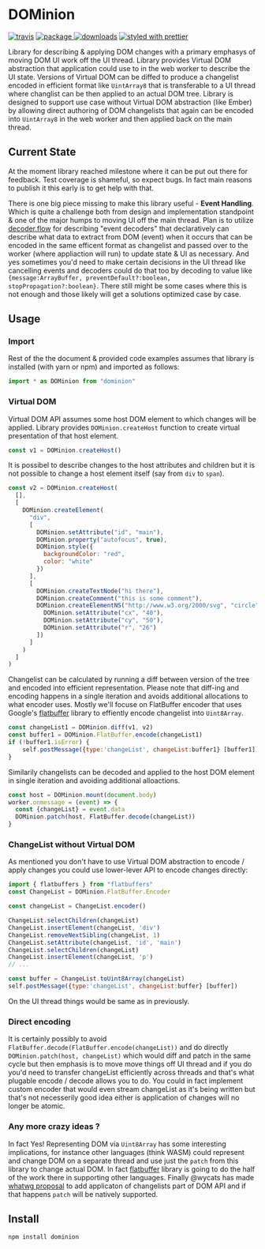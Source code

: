 # DOMinion
[![travis][travis.icon]][travis.url]
[![package][version.icon] ![downloads][downloads.icon]][package.url]
[![styled with prettier][prettier.icon]][prettier.url]


Library for describing & applying DOM changes with a primary emphasys of moving DOM UI work off the UI thread. Library provides Virtual DOM abstraction that application could use to in the web worker to describe the UI state. Versions of Virtual DOM can be diffed to produce a changelist encoded in  efficient format like `UintArray8` that is transferable to a UI thread where changlist can be then applied to an actual DOM tree. Library is designed to support use case without Virtual DOM abstraction (like Ember) by allowing direct authoring of DOM changelists that again can be encoded into `UintArray8` in the web worker and then applied back on the main thread.

## Current State

At the moment library reached milestone where it can be put out there for feedback. Test coverage is shameful, so expect bugs. In fact main reasons to publish it this early is to get help with that.

There is one big piece missing to make this library useful - **Event Handling**. Which is quite a challenge both from design and implementation standpoint & one of the major humps to moving UI off the main thread. Plan is to utilize [decoder.flow][] for describing "event decoders" that declaratively can describe what data to extract from DOM (event) when it occurs that can be encoded in the same efficent format as changelist and passed over to the worker (where appliaction will run) to update state & UI as necessary. And yes sometimes you'd need to make certain decisions in the UI thread like cancelling events and decoders could do that too by decoding to value like `{message:ArrayBuffer, preventDefault?:boolean, stopPropagation?:boolean}`. There still might be some cases where this is not enough and those likely will get a solutions optimized case by case.

## Usage

### Import

Rest of the the document & provided code examples assumes that library is installed (with yarn or npm) and imported as follows:

```js
import * as DOMinion from "dominion"
```

### Virtual DOM

Virtual DOM API assumes some host DOM element to which changes will be applied. Library provides `DOMinion.createHost` function to create virtual presentation of that host element.

```js
const v1 = DOMinion.createHost()
```

It is possibel to describe changes to the host attributes and children but it is not possible to change a host element itself (say from `div` to `span`).

```js
const v2 = DOMinion.createHost(
  [],
  [
    DOMinion.createElement(
      "div",
      [
        DOMinion.setAttribute("id", "main"),
        DOMinion.property("autofocus", true),
        DOMinion.style({
          backgroundColor: "red",
          color: "white"
        })
      ],
      [
        DOMinion.createTextNode("hi there"),
        DOMinion.createComment("this is some comment"),
        DOMinion.createElementNS("http://www.w3.org/2000/svg", "circle", [
          DOMinion.setAttribute("cx", "40"),
          DOMinion.setAttribute("cy", "50"),
          DOMinion.setAttribute("r", "26")
        ])
      ]
    )
  ]
)
```

Changelist can be calculated by running a diff between version of the tree and encoded into efficient representation. Please note that diff-ing and encoding happens in a single iteration and avoids additional allocations to what encoder uses. Mostly we'll focuse on FlatBuffer encoder that uses Google's [flatbuffer][] library to effiently encode changelist into `Uint8Array`.

```js
const changeList1 = DOMinion.diff(v1, v2)
const buffer1 = DOMinion.FlatBuffer.encode(changeList1)
if (!buffer1.isError) {
    self.postMessage({type:'changeList', changeList:buffer1} [buffer1])
}
```

Similarily changelists can be decoded and applied to the host DOM element in single iteration and avoiding additional alloactions.

```js
const host = DOMinion.mount(document.body)
worker.onmessage = (event) => {
  const {changeList} = event.data
  DOMinion.patch(host, FlatBuffer.decode(changeList))
}
```


### ChangeList without Virtual DOM

As mentioned you don't have to use Virtual DOM abstraction to encode / apply changes you could use lower-lever API to encode changes directly:

```js
import { flatbuffers } from "flatbuffers"
const ChangeList = DOMinion.FlatBuffer.Encoder

const changeList = ChangeList.encoder()

ChangeList.selectChildren(changeList)
ChangeList.insertElement(changeList, 'div')
ChangeList.removeNextSibling(changeList, 1)
ChangeList.setAttribute(changeList, 'id', 'main')
ChangeList.selectChildren(changeList)
ChangeList.insertElement(changeList, 'p')
// ...

const buffer = ChangeList.toUint8Array(changeList)
self.postMessage({type:'changeList', changeList:buffer} [buffer])
```

On the UI thread things would be same as in previously.

### Direct encoding

It is certainly possibly to avoid `FlatBuffer.decode(FlatBuffer.encode(changeList))` and do directly `DOMinion.patch(host, changeList)` which would diff and patch in the same cycle but then emphasis is to move move things off UI thread and if you do you'd need to transfer changeList efficiently across threads and that's what plugable encode / decode allows you to do. You could in fact implement custom encoder that would even stream changeList as it's being written but that's not necesserily good idea either is application of changes will no longer be atomic.

### Any more crazy ideas ?

In fact Yes! Representing DOM via `Uint8Array` has some interesting implications, for instance other languages (think WASM) could represent and change DOM on a separate thread and use just the `patch` from this library to change actual DOM. In fact [flatbuffer][] library is going to do the half of the work there in supporting other languages. Finally @wycats has made [whatwg proposal][] to add applicaton of changelists part of DOM API and if that happens `patch` will be natively supported.

## Install

    npm install dominion

[decoder.flow]:https://github.com/gozala/decoder.flow
[flatbuffer]:https://google.github.io/flatbuffers/
[whatwg proposal]:https://github.com/whatwg/dom/issues/270

[travis.icon]: https://travis-ci.org/Gozala/dominion.svg?branch=master
[travis.url]: https://travis-ci.org/Gozala/dominion

[version.icon]: https://img.shields.io/npm/v/dominion.svg
[downloads.icon]: https://img.shields.io/npm/dm/dominion.svg
[package.url]: https://npmjs.org/package/dominion


[downloads.image]: https://img.shields.io/npm/dm/dominion.svg
[downloads.url]: https://npmjs.org/package/dominion

[prettier.icon]:https://img.shields.io/badge/styled_with-prettier-ff69b4.svg
[prettier.url]:https://github.com/prettier/prettier